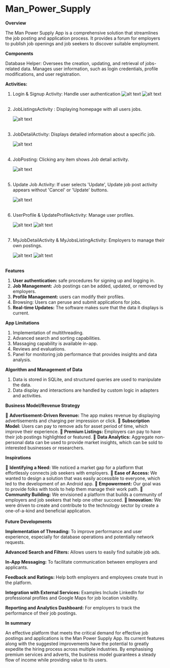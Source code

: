 # Man_Power_Supply

**Overview** 

The Man Power Supply App is a comprehensive solution that streamlines the job posting and application process. It provides a forum for employers to publish job openings and job seekers to discover suitable employment.
<br>

**Components**
<br>

Database Helper:   Oversees the creation, updating, and retrieval of jobs-related data. Manages user information, such as login credentials, profile modifications, and user registration.

**Activities:**

1.	Login & Signup Activity:  Handle user authentication
    ![alt text](image.png) ![alt text](image-1.png)
    <br><br>
    
2.  JobListingsActivity :  Displaying homepage with all users jobs.


    ![alt text](image-2.png)
    <br><br>

3. JobDetailActivity: Displays detailed information about a specific job.

    ![alt text](image-3.png)
    <br><br>

4. JobPosting:  Clicking any item shows Job detail activity.

    ![alt text](image-4.png)
    <br><br>

5. Update Job Activity: If user selects 'Update', Update job post activity appears without 'Cancel' or 'Update' buttons.

    ![alt text](image-5.png)
    <br><br>

6.  UserProfile & UpdateProfileActivity: Manage user profiles.

    ![alt text](image-6.png) ![alt text](image-9.png)
    <br><br>


7.  MyJobDetailActivity & MyJobsListingActivity: Employers to manage their own postings.

    ![alt text](image-7.png) ![alt text](image-8.png)
    <br><br>






**Features**

1. **User authentication:** safe procedures for signing up and logging in.
2. **Job Management:** Job postings can be added, updated, or removed by employers.
3. **Profile Management:** users can modify their profiles.
4. Browsing: Users can peruse and submit applications for jobs.
5. **Real-time Updates:** The software makes sure that the data it displays is current.

**App Limitations**

1.	Implementation of multithreading.
2.	Advanced search and sorting capabilities.
3.	Massaging capability is available in-app.
4.	Reviews and evaluations.
5.	Panel for monitoring job performance that provides insights and data analysis.

**Algorithm and Management of Data**

1. Data is stored in SQLite, and structured queries are used to manipulate the data. 
2. Data display and interactions are handled by custom logic in adapters and activities.


**Business Model/Revenue Strategy**

	**Advertisement-Driven Revenue:** The app makes revenue by displaying advertisements and charging per impression or click.
	**Subscription Model:** Users can pay to remove ads for asset period of time, which improve their experience.
	**Premium Listings:** Employers can pay to have their job postings highlighted or featured.
	**Data Analytics:** Aggregate non-personal data can be used to provide market insights, which can be sold to interested businesses or researchers. 

**Inspirations**

	**Identifying a Need:** We noticed a market gap for a platform that effortlessly connects job seekers with employers.
	**Ease of Access:** We wanted to design a solution that was easily accessible to everyone, which led to the development of an Android app.
	**Empowerment:** Our goal was to provide folks with tools to help them manage their work path.
	**Community Building:** We envisioned a platform that builds a community of employers and job seekers that help one other succeed.
	**Innovation:** We were driven to create and contribute to the technology sector by create a one-of-a-kind and beneficial application.
<br><br>
**Future Developments**

**Implementation of Threading:** To improve performance and user experience, especially for database operations and potentially network requests. 

**Advanced Search and Filters:** Allows users to easily find suitable job ads.

**In-App Messaging:** To facilitate communication between employers and applicants. 

**Feedback and Ratings:** Help both employers and employees create trust in the platform.

**Integration with External Services:** Examples Include LinkedIn for professional profiles and Google Maps for job location visibility.

**Reporting and Analytics Dashboard:** For employers to track the performance of their job postings.

**In summary**

An effective platform that meets the critical demand for effective job postings and applications is the Man Power Supply App. Its current features along with the suggested improvements have the potential to greatly expedite the hiring process across multiple industries. By emphasising premium services and adverts, the business model guarantees a steady flow of income while providing value to its users. 

